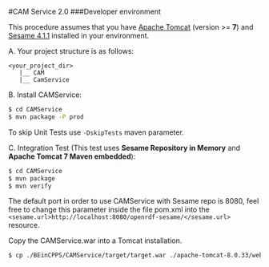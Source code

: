 #CAM Service 2.0
###Developer environment

This procedure assumes that you have [Apache Tomcat](https://tomcat.apache.org/download-80.cgi) (version >= **7**)
and [Sesame 4.1.1](https://sourceforge.net/projects/sesame/files/Sesame%204/4.1.1/openrdf-sesame-4.1.1-sdk.zip/download) installed in your environment.

A. Your project structure is as follows: <br/>
```
<your_project_dir>
   |__ CAM
   |__ CamService
```

B. Install CAMService:
```bash
$ cd CAMService
$ mvn package -P prod
```
To skip Unit Tests use ``-DskipTests`` maven parameter.

C. Integration Test (This test uses **Sesame Repository in Memory** and **Apache Tomcat 7 Maven embedded**):
```bash
$ cd CAMService
$ mvn package
$ mvn verify 
```
The default port in order to use CAMService with Sesame repo is 8080, feel free to change this parameter inside the file 
pom.xml into the ``<sesame.url>http://localhost:8080/openrdf-sesame/</sesame.url>`` resource.

Copy the CAMService.war into a Tomcat installation.
```bash
$ cp ./BEinCPPS/CAMService/target/target.war ./apache-tomcat-8.0.33/webapps
```
